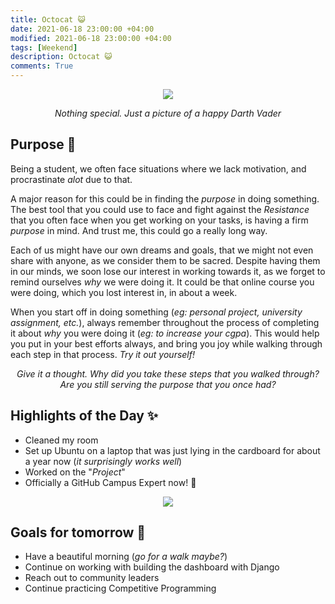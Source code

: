 ```yaml
---
title: Octocat 😺
date: 2021-06-18 23:00:00 +04:00
modified: 2021-06-18 23:00:00 +04:00
tags: [Weekend]
description: Octocat 😺
comments: True
---
```


<div align='center'>
 <img src='https://i.postimg.cc/C50q5J94/20191202-203514.jpg'/>
 <p>
   <em>Nothing special. Just a picture of a happy Darth Vader</em>
 </p>
</div>   

## Purpose 💫

Being a student, we often face situations where we lack motivation, and procrastinate *alot* due to that.

A major reason for this could be in finding the *purpose* in doing something. The best tool that you could use to face and fight against the *Resistance* that you often face when you get working on your tasks, is having a firm *purpose* in mind. And trust me, this could go a really long way. 

Each of us might have our own dreams and goals, that we might not even share with anyone, as we consider them to be sacred. Despite having them in our minds, we soon lose our interest in working towards it, as we forget to remind ourselves *why* we were doing it. It could be that online course you were doing, which you lost interest in, in about a week. 

When you start off in doing something (*eg: personal project, university assignment, etc.*), always remember throughout the process of completing it about *why* you were doing it (*eg: to increase your cgpa*). This would help you put in your best efforts always, and bring you joy while walking through each step in that process. *Try it out yourself!*

<p align='center'>
  <em>
    Give it a thought. Why did you take these steps that you walked through?
    <br>
    Are you still serving the purpose that you once had?
  </em>
</p>

## Highlights of the Day ✨
- Cleaned my room
- Set up Ubuntu on a laptop that was just lying in the cardboard for about a year now (*it surprisingly works well*)
- Worked on the "*Project*"
- Officially a GitHub Campus Expert now! 🚩

<div align='center'>
 <img src='https://i.postimg.cc/wTbCdrCL/Capture.jpg'/>
</div>  

## Goals for tomorrow 📝
- Have a beautiful morning (*go for a walk maybe?*)
- Continue on working with building the dashboard with Django
- Reach out to community leaders
- Continue practicing Competitive Programming
